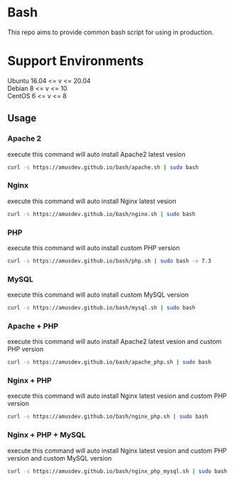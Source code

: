 # Bash
This repo aims to provide common bash script for using in production.  

# Support Environments
Ubuntu 16.04 <= v <= 20.04  
Debian 8 <= v <= 10  
CentOS 6 <= v <= 8

## Usage
### Apache 2
execute this command will auto install Apache2 latest vesion
```bash
curl -s https://amusdev.github.io/bash/apache.sh | sudo bash
```
### Nginx
execute this command will auto install Nginx latest vesion
```bash
curl -s https://amusdev.github.io/bash/nginx.sh | sudo bash
```
### PHP
execute this command will auto install custom PHP version
```bash
curl -s https://amusdev.github.io/bash/php.sh | sudo bash -v 7.3
```
### MySQL
execute this command will auto install custom MySQL version
```bash
curl -s https://amusdev.github.io/bash/mysql.sh | sudo bash
```
### Apache + PHP
execute this command will auto install Apache2 latest vesion and custom PHP version
```bash
curl -s https://amusdev.github.io/bash/apache_php.sh | sudo bash
```
### Nginx + PHP
execute this command will auto install Nginx latest vesion and custom PHP version
```bash
curl -s https://amusdev.github.io/bash/nginx_php.sh | sudo bash
```
### Nginx + PHP + MySQL
execute this command will auto install Nginx latest vesion and custom PHP version and custom MySQL version
```bash
curl -s https://amusdev.github.io/bash/nginx_php_mysql.sh | sudo bash
```
